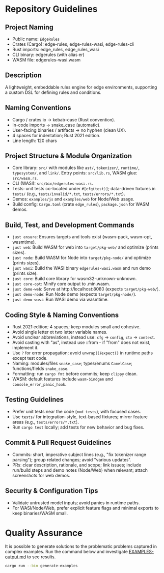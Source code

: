 # Repository Guidelines

## Project Naming

- Public name: `EdgeRules`
- Crates (Cargo): edge-rules, edge-rules-wasi, edge-rules-cli
- Rust imports: edge_rules, edge_rules_wasi
- CLI binary: edgerules (with alias er)
- WASM file: edgerules-wasi.wasm

## Description

A lightweight, embeddable rules engine for edge environments, supporting a custom DSL for defining rules and conditions.

## Naming Conventions

- Cargo / crates.io → kebab-case (Rust convention).
- In-code imports → snake_case (automatic).
- User-facing binaries / artifacts → no hyphen (clean UX).
- 4 spaces for indentation; Rust 2021 edition.
- Line length: 120 chars

## Project Structure & Module Organization

- Core library: `src/` with modules like `ast/`, `tokenizer/`, `runtime/`, `typesystem/`, and `link/`. Entry points:
  `src/lib.rs`, WASM glue: `src/wasm.rs`.
- CLI (WASI): `src/bin/edgerules-wasi.rs`.
- Tests: unit tests co-located under `#[cfg(test)]`; data-driven fixtures in `tests/` (e.g., `tests/invalid/*.txt`,
  `tests/errors/*.txt`).
- Demos: `examples/js` and `examples/web` for Node/Web usage.
- Build config: `Cargo.toml` (crate `edge_rules`), `package.json` for WASM demos.

## Build, Test, and Development Commands

- `just ensure`: Ensures targets and tools exist (wasm-pack, wasm-opt, wasmtime).
- `just web`: Build WASM for web into `target/pkg-web/` and optimize (prints sizes).
- `just node`: Build WASM for Node into `target/pkg-node/` and optimize (prints sizes).
- `just wasi`: Build the WASI binary `edgerules-wasi.wasm` and run demo (prints size).
- `just core`: Build core library for wasm32-unknown-unknown.
- `just core-opt`: Minify core output to .min.wasm.
- `just demo-web`: Serve at http://localhost:8080 (expects `target/pkg-web/`).
- `just demo-node`: Run Node demo (expects `target/pkg-node/`).
- `just demo-wasi`: Run WASI demo via wasmtime.

## Coding Style & Naming Conventions

- Rust 2021 edition; 4 spaces; keep modules small and cohesive.
- Avoid single letter ot two letter variable names.
- Avoid unclear abbreviations, instead use: `cfg` → `config`, `ctx` → `context`.
- Avoid casting with "as", instead use ::from - if "from" does not exist, implement it.
- Use `?` for error propagation; avoid `unwrap()`/`expect()` in runtime paths except test code.
- Naming: modules/files `snake_case`; types/enums `CamelCase`; functions/fields `snake_case`.
- Formatting: run `cargo fmt` before commits; keep `clippy` clean.
- WASM: default features include `wasm-bindgen` and `console_error_panic_hook`.

## Testing Guidelines

- Prefer unit tests near the code (`mod tests`), with focused cases.
- Use `tests/` for integration-style, text-based fixtures; mirror feature areas (e.g., `tests/errors/*.txt`).
- Run `cargo test` locally; add tests for new behavior and bug fixes.

## Commit & Pull Request Guidelines

- Commits: short, imperative subject lines (e.g., "fix tokenizer range parsing"); group related changes; avoid "various
  updates".
- PRs: clear description, rationale, and scope; link issues; include run/build steps and demo notes (Node/Web) when
  relevant; attach screenshots for web demos.

## Security & Configuration Tips

- Validate untrusted model inputs; avoid panics in runtime paths.
- For WASI/Node/Web, prefer explicit feature flags and minimal exports to keep binaries/WASM small.

# Quality Assurance

It is possible to generate solutions to the problematic problems captured in complex examples.
Run the command below and investigate [EXAMPLES-output.md](tests/EXAMPLES-output.md)
to see results.

```bash
cargo run --bin generate-examples
```
